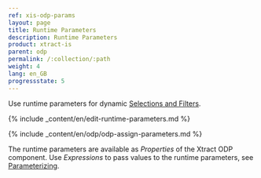 ```yaml
---
ref: xis-odp-params
layout: page
title: Runtime Parameters
description: Runtime Parameters
product: xtract-is
parent: odp
permalink: /:collection/:path
weight: 4
lang: en_GB
progressstate: 5
---
```


Use runtime parameters for dynamic [Selections and Filters](./odp-define#selections-and-filters).

{% include _content/en/edit-runtime-parameters.md %}

{% include _content/en/odp/odp-assign-parameters.md %}

The runtime parameters are available as *Properties* of the Xtract ODP component. Use *Expressions* to pass values to the runtime parameters, see [Parameterizing](./odp-parametrization#parameterizing-using-expression-properties).